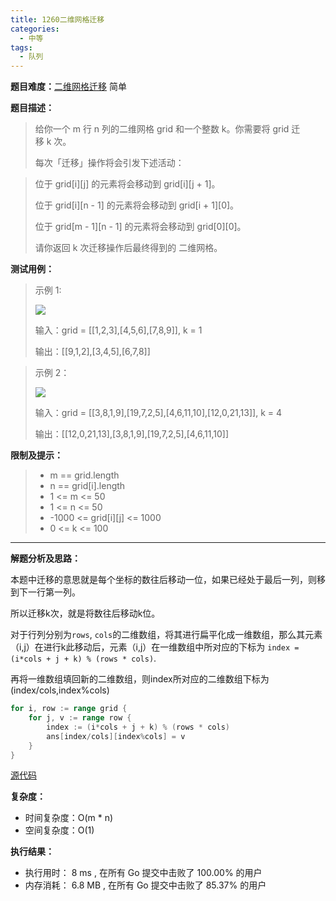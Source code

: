 ```yaml
---
title: 1260二维网格迁移
categories:
  - 中等
tags:
  - 队列
---
```


**题目难度：**[二维网格迁移](https://leetcode.cn/problems/shift-2d-grid/) 简单

**题目描述：**

> 给你一个 m 行 n 列的二维网格 grid 和一个整数 k。你需要将 grid 迁移 k 次。
> 
> 每次「迁移」操作将会引发下述活动：

> 
> 位于 grid[i][j] 的元素将会移动到 grid[i][j + 1]。
> 
> 位于 grid[i][n - 1] 的元素将会移动到 grid[i + 1][0]。
> 
> 位于 grid[m - 1][n - 1] 的元素将会移动到 grid[0][0]。
> 
> 请你返回 k 次迁移操作后最终得到的 二维网格。


**测试用例：**

> 示例 1:
> 
> ![](../img/leetcode/1260二维网格迁移/e1-1.png)
> 
> 输入：grid = [[1,2,3],[4,5,6],[7,8,9]], k = 1
> 
> 输出：[[9,1,2],[3,4,5],[6,7,8]]



> 示例 2：
>
> ![](../img/leetcode/1260二维网格迁移/e2-1.png)
> 
> 输入：grid = [[3,8,1,9],[19,7,2,5],[4,6,11,10],[12,0,21,13]], k = 4
> 
> 输出：[[12,0,21,13],[3,8,1,9],[19,7,2,5],[4,6,11,10]]


**限制及提示：**
> - m == grid.length
> - n == grid[i].length
> - 1 <= m <= 50
> - 1 <= n <= 50
> - -1000 <= grid[i][j] <= 1000
> - 0 <= k <= 100


---
**解题分析及思路：**

本题中迁移的意思就是每个坐标的数往后移动一位，如果已经处于最后一列，则移到下一行第一列。

所以迁移k次，就是将数往后移动k位。

对于行列分别为`rows`, `cols`的二维数组，将其进行扁平化成一维数组，那么其元素（i,j）在进行k此移动后，元素（i,j）在一维数组中所对应的下标为 `index = (i*cols + j + k) % (rows * cols)`.

再将一维数组填回新的二维数组，则index所对应的二维数组下标为(index/cols,index%cols)
```go
for i, row := range grid {
    for j, v := range row {
        index := (i*cols + j + k) % (rows * cols)
        ans[index/cols][index%cols] = v
    }
}
```


[源代码](https://github.com/lomtom/algorithm-go/blob/main/leetcode/1260二维网格迁移_test.go)

**复杂度：**
- 时间复杂度：O(m * n)
- 空间复杂度：O(1)

**执行结果：**

- 执行用时： 8 ms , 在所有 Go 提交中击败了 100.00% 的用户 
- 内存消耗： 6.8 MB , 在所有 Go 提交中击败了 85.37% 的用户